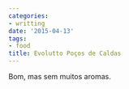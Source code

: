 ```yaml
---
categories:
- writting
date: '2015-04-13'
tags:
- food
title: Evolutto Poços de Caldas
---
```


Bom, mas sem muitos aromas.

